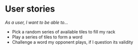 # User stories

_As a user, I want to be able to..._

* Pick a random series of available tiles to fill my rack
* Play a series of tiles to form a word
* Challenge a word my opponent plays, if I question its validity